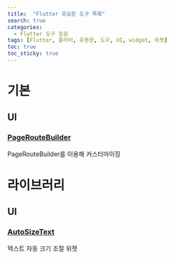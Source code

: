 ```yaml
---
title:  "Flutter 유요한 도구 목록"
search: true
categories: 
  - Flutter 도구 모음
tags: [Flutter, 플러터, 유용한, 도구, UI, widget, 위젯]
toc: true
toc_sticky: true
---
```

# 기본
## UI
### [PageRouteBuilder](https://flutter.dev/docs/cookbook/animation/page-route-animation)
PageRouteBuilder를 이용해 커스터마이징

# 라이브러리
## UI
### [AutoSizeText](https://pub.dev/packages/auto_size_text)
텍스트 자동 크기 조절 위젯
